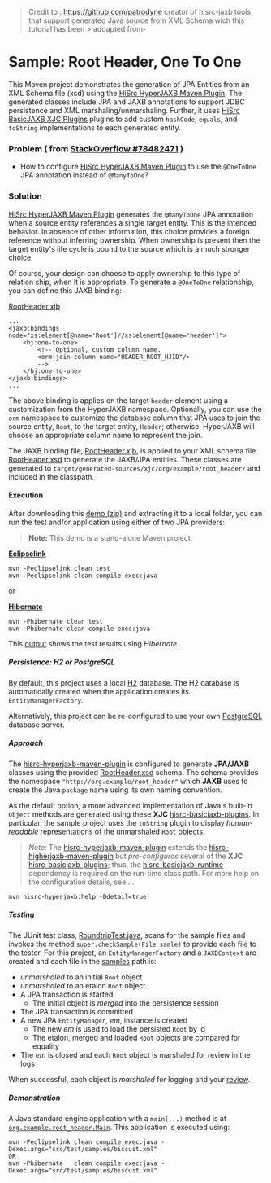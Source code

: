 > Credit to : https://github.com/patrodyne creator of hisrc-jaxb tools that support generated Java source from XML Schema wich this tutorial has been > addapted from-

# Sample: Root Header, One To One

This Maven project demonstrates the generation of JPA Entities from an XML Schema file (xsd) using the [HiSrc HyperJAXB Maven Plugin][9]. The generated classes include JPA and JAXB annotations to support JDBC persistence and XML marshaling/unmarshaling. Further, it uses [HiSrc BasicJAXB XJC Plugins][10] plugins to add custom `hashCode`, `equals`, and `toString` implementations to each generated entity.

### Problem ( from [StackOverflow #78482471](https://stackoverflow.com/questions/78482471/) )

+ How to configure [HiSrc HyperJAXB Maven Plugin][9] to use the `@OneToOne` JPA annotation instead of `@ManyToOne`?

### Solution

[HiSrc HyperJAXB Maven Plugin][9] generates the `@ManyToOne` JPA annotation when a source entity references a single target entity. This is the intended behavior. In absence of other information, this choice provides a foreign reference without inferring ownership. When ownership _is_ present then the target entity's life cycle is bound to the source which is a much stronger choice.

Of course, your design can choose to apply ownership to this type of relation ship, when it is appropriate. To generate a `@OneToOne` relationship, you can define this JAXB binding:

[RootHeader.xjb][49]
~~~
...
<jaxb:bindings node="xs:element[@name='Root']//xs:element[@name='header']">
    <hj:one-to-one>
        <!-- Optional, custom column name.
        <orm:join-column name="HEADER_ROOT_HJID"/>
        -->
    </hj:one-to-one>
</jaxb:bindings>
...
~~~

The above binding is applies on the target `header` element using a customization from the HyperJAXB namespace. Optionally, you can use the `orm` namespace to customize the database column that JPA uses to join the source entity, `Root`, to the target entity, `Header`; otherwise, HyperJAXB will choose an appropriate column name to represent the join.

The JAXB binding file, [RootHeader.xjb][49], is applied to your XML schema file [RootHeader.xsd][50] to generate the JAXB/JPA entities. These classes are generated to `target/generated-sources/xjc/org/example/root_header/` and included in the classpath.

#### Execution

After downloading this [demo (zip)][1] and extracting it to a local folder, you can run the test and/or application using either of two JPA providers:

> **Note:** This demo is a stand-alone Maven project. 

**[Eclipselink][15]**
~~~
mvn -Peclipselink clean test
mvn -Peclipselink clean compile exec:java
~~~

or

**[Hibernate][16]**
~~~
mvn -Phibernate clean test
mvn -Phibernate clean compile exec:java
~~~

This [output][2] shows the test results using *Hibernate*.

##### Persistence: H2 or PostgreSQL

By default, this project uses a local [H2][13] database. The H2 database is automatically created when the application creates its `EntityManagerFactory`.

Alternatively, this project can be re-configured to use your own [PostgreSQL][14] database server.

##### Approach

The [hisrc-hyperjaxb-maven-plugin][9] is configured to generate **JPA/JAXB** classes using the provided [RootHeader.xsd][50] schema. The schema provides the namespace `"http://org.example/root_header"` which **JAXB** uses to create the Java `package` name using its own naming convention.

As the default option, a more advanced implementation of Java's built-in `Object` methods are generated using these **XJC** [hisrc-basicjaxb-plugins][10]. In particular, the sample project uses the `toString` plugin to display *human-readable* representations of the unmarshaled `Root` objects.

> *Note:* The [hisrc-hyperjaxb-maven-plugin][9] extends the [hisrc-higherjaxb-maven-plugin][17] but *pre-configures* several of the **XJC** [hisrc-basicjaxb-plugins][10]; thus, the [hisrc-basicjaxb-runtime][10] dependency is required on the run-time class path. For more help on the configuration details, see ...

~~~
mvn hisrc-hyperjaxb:help -Ddetail=true
~~~

##### Testing

The JUnit test class, [RoundtripTest.java][60], scans for the sample files and invokes the method `super.checkSample(File samle)` to provide each file to the tester. For this project, an `EntityManagerFactory` and a `JAXBContext` are created and each file in the [samples][63] path is:

+ *unmarshaled* to an initial `Root` object
+ *unmarshaled* to an etalon `Root` object
+ A JPA transaction is started.
    + The initial object is *merged* into the persistence session
+ The JPA transaction is committed
+ A new JPA `EntityManager`, *em*, instance is created
    + The new *em* is used to load the persisted `Root` by id
    + The etalon, merged and loaded `Root` objects are compared for equality
+ The *em* is closed and each `Root` object is marshaled for review in the logs

When successful, each object is *marshaled* for logging and your [review][2].

##### Demonstration

A Java standard engine application with a `main(...)` method is at [`org.example.root_header.Main`][42]. This application is executed using:

~~~
mvn -Peclipselink clean compile exec:java -Dexec.args="src/test/samples/biscuit.xml"
OR
mvn -Phibernate   clean compile exec:java -Dexec.args="src/test/samples/biscuit.xml"
~~~

<!-- References -->

[1]: https://github.com/patrodyne/hisrc-hyperjaxb/releases/download/2.2.1/hisrc-hyperjaxb-ejb-sample-root-header-2.2.1-mvn-src.zip
[2]: https://github.com/patrodyne/hisrc-hyperjaxb/blob/master/ejb/assembly/samples/root-header/OUTPUT.txt
[9]: https://github.com/patrodyne/hisrc-hyperjaxb#readme
[10]: https://github.com/patrodyne/hisrc-basicjaxb#readme
[12]: https://jakarta.ee/specifications/xml-binding/
[13]: https://www.h2database.com/
[14]: https://www.postgresql.org/
[15]: https://www.eclipse.org/eclipselink/
[16]: https://hibernate.org/orm/
[17]: https://github.com/patrodyne/hisrc-higherjaxb#readme
[20]: https://github.com/patrodyne/hisrc-hyperjaxb/blob/master/ejb/assembly/samples/root-header/build-cfg.sh
[21]: https://github.com/patrodyne/hisrc-hyperjaxb/blob/master/ejb/assembly/samples/root-header/build-inc.sh
[22]: https://github.com/patrodyne/hisrc-hyperjaxb/blob/master/ejb/assembly/samples/root-header/build.log
[23]: https://github.com/patrodyne/hisrc-hyperjaxb/blob/master/ejb/assembly/samples/root-header/build.sh
[24]: https://github.com/patrodyne/hisrc-hyperjaxb/blob/master/ejb/assembly/samples/root-header/pg-create-database.sh
[25]: https://github.com/patrodyne/hisrc-hyperjaxb/blob/master/ejb/assembly/samples/root-header/pg-recreate-schema.sh
[30]: https://github.com/patrodyne/hisrc-hyperjaxb/blob/master/ejb/assembly/samples/root-header/pom.xml
[31]: https://github.com/patrodyne/hisrc-hyperjaxb/blob/master/ejb/assembly/samples/root-header/README.md
[32]: https://github.com/patrodyne/hisrc-hyperjaxb/blob/master/ejb/assembly/samples/root-header/run.sh
[33]: https://github.com/patrodyne/hisrc-hyperjaxb/blob/master/ejb/assembly/samples/root-header/sql-cli-h2db.sh
[34]: https://github.com/patrodyne/hisrc-hyperjaxb/blob/master/ejb/assembly/samples/root-header/sql-web-h2db.sh
[41]: https://github.com/patrodyne/hisrc-hyperjaxb/blob/master/ejb/assembly/samples/root-header/src/main/java/org/example/root_header/Context.java
[42]: https://github.com/patrodyne/hisrc-hyperjaxb/blob/master/ejb/assembly/samples/root-header/src/main/java/org/example/root_header/Main.java
[43]: https://github.com/patrodyne/hisrc-hyperjaxb/blob/master/ejb/assembly/samples/root-header/src/main/resources/jvmsystem.arguments
[44]: https://github.com/patrodyne/hisrc-hyperjaxb/blob/master/ejb/assembly/samples/root-header/src/main/resources/jvmsystem.properties
[45]: https://github.com/patrodyne/hisrc-hyperjaxb/blob/master/ejb/assembly/samples/root-header/src/main/resources/META-INF/orm.xml
[46]: https://github.com/patrodyne/hisrc-hyperjaxb/blob/master/ejb/assembly/samples/root-header/src/main/resources/persistence-h2.properties
[47]: https://github.com/patrodyne/hisrc-hyperjaxb/blob/master/ejb/assembly/samples/root-header/src/main/resources/persistence-pg.properties
[48]: https://github.com/patrodyne/hisrc-hyperjaxb/blob/master/ejb/assembly/samples/root-header/src/main/resources/persistence.properties
[49]: https://github.com/patrodyne/hisrc-hyperjaxb/blob/master/ejb/assembly/samples/root-header/src/main/resources/RootHeader.xjb
[50]: https://github.com/patrodyne/hisrc-hyperjaxb/blob/master/ejb/assembly/samples/root-header/src/main/resources/RootHeader.xsd
[51]: https://github.com/patrodyne/hisrc-hyperjaxb/blob/master/ejb/assembly/samples/root-header/src/main/resources/simplelogger.properties
[60]: https://github.com/patrodyne/hisrc-hyperjaxb/blob/master/ejb/assembly/samples/root-header/src/test/java/org/example/root_header/RoundtripTest.java
[61]: https://github.com/patrodyne/hisrc-hyperjaxb/blob/master/ejb/assembly/samples/root-header/src/test/resources/persistence-pg-create-database.sql
[62]: https://github.com/patrodyne/hisrc-hyperjaxb/blob/master/ejb/assembly/samples/root-header/src/test/resources/persistence-pg-recreate-schema.sql
[63]: https://github.com/patrodyne/hisrc-hyperjaxb/blob/master/ejb/assembly/samples/root-header/src/test/samples/root-header-01.xml

